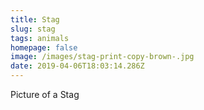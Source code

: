 ```yaml
---
title: Stag
slug: stag
tags: animals
homepage: false
image: /images/stag-print-copy-brown-.jpg
date: 2019-04-06T18:03:14.286Z
---
```

Picture of a Stag
